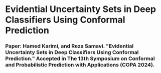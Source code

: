 # Evidential Uncertainty Sets in Deep Classifiers Using Conformal Prediction
### Paper: Hamed Karimi, and Reza Samavi. "Evidential Uncertainty Sets in Deep Classifiers Using Conformal Prediction." Accepted in The 13th Symposium on Conformal and Probabilistic Prediction with Applications (COPA 2024).
